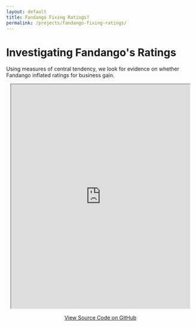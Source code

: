 ```yaml
---
layout: default
title: Fandango Fixing Ratings?
permalink: /projects/fandango-fixing-ratings/
---
```


<h1>Investigating Fandango's Ratings</h1>

<p>Using measures of central tendency, we look for evidence on whether Fandango inflated ratings for business gain.</p>

<center><iframe src="https://nbviewer.org/github/XanBauer/Fandango-Ratings/blob/main/Investigating_Fandango_Movie_Ratings.ipynb"
        width="95%" height="600px">
</iframe>

<p><a href="https://github.com/XanBauer/Fandango-Ratings" target="_blank">View Source Code on GitHub</a></p>